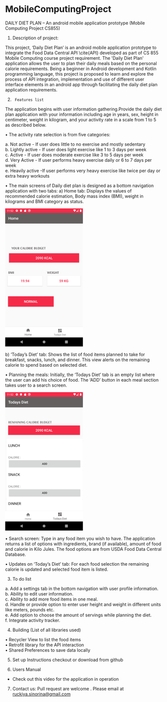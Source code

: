 ﻿# MobileComputingProject


DAILY DIET PLAN – An android mobile application prototype (Mobile Computing Project CS855)


1)	Description of project:

This project, ‘Daily Diet Plan’ is an android mobile application prototype to integrate the Food Data Central API \cite{API} developed as part of CS 855 Mobile Computing course project requirement. 
The 'Daily Diet Plan' application allows the user to plan their daily meals based on the personal calorie requirements. 
Being a beginner in Android development and Kotlin programming language, this project is proposed to learn and explore the process of API integration, implementation and use of different user interface elements in an android app through facilitating the daily diet plan application requirements.


2)      Features list 

The application begins with user information gathering.Provide the daily diet plan application with your information including age in years, sex, height in centimeter, weight in kilogram, and your activity rate in a scale from 1 to 5 as described below. 

• The activity rate selection is from five categories:  

   a.	Not active - If user does little to no exercise and mostly sedentary  
   b.	Lightly active - If user does light exercise like 1 to 3 days per week  
   c.	Active - If user does moderate exercise like 3 to 5 days per week  
   d.	Very Active - If user performs heavy exercise daily or 6 to 7 days per week  
   e.	Heavily active -If user performs very heavy exercise like twice per day or extra heavy workouts  



 •     The main screens of Daily diet plan is designed as a bottom navigation application  with two tabs:
   a) Home tab: Displays the values of recommended calorie estimation, Body mass index (BMI), weight in kilograms and BMI category as status.  
   
   
   <img src="images/Home.png" width= 250 />    


   b) ‘Today’s Diet’ tab: Shows the list of food items planned to take for breakfast, snacks, lunch, and dinner. This view alerts on the remaining calorie to spend based on selected diet.  
  
•     Planning the meals: Initially, the ‘Todays Diet’ tab is an empty list where the user can add his choice of food. The ‘ADD’ button in each meal section takes user to a search screen.  



<img src="images/emptyPlan.png" width= 250 />

•     Search screen: Type in any food item you wish to have. The application returns a list of options with ingredients, brand (if available), amount of food and calorie in Kilo Jules.   The food options are from USDA Food Data Central Database.  

•     Updates on ‘Today’s Diet’ tab: For each food selection the remaining calorie is updated and selected food item is listed.     


  
3)    To do list 

a.	Add a settings tab in the bottom navigation with user profile information.  
b.	Ability to edit user information.  
c.	Ability to add more food items in one meal.  
d.	Handle or provide option to enter user height and weight in different units like meters, pounds etc.  
e.	Add option to choose the amount of servings while planning the diet.  
f.	Integrate activity tracker.   




4)    Building (List of all libraries used) 

•	Recycler View to list the food items   
•	Retrofit library for the API interaction  
•       Shared Preferences to save data locally  


5)    Set up Instructions 
  checkout or download from github  
 

6)    Users Manual 
 - Check out this video for the application in operation


7)    Contact us:
Pull request are welcome . Please email at ruckiya.sinorina@gmail.com


